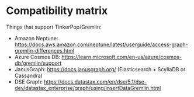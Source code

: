 
# Compatibility matrix

Things that support TinkerPop/Gremlin:
 * Amazon Neptune: https://docs.aws.amazon.com/neptune/latest/userguide/access-graph-gremlin-differences.html
 * Azure Cosmos DB: https://learn.microsoft.com/en-us/azure/cosmos-db/gremlin/support
 * JanusGraph: https://docs.janusgraph.org/ (Elasticsearch + ScyllaDB or Cassandra)
 * DSE Graph: https://docs.datastax.com/en/dse/5.1/dse-dev/datastax_enterprise/graph/using/insertDataGremlin.html
